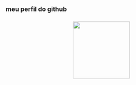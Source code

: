 <h3 align="left">meu perfil do github</h3>

###

<div align="center">
  <img height="150" src="https://i.gifer.com/8RXh.gif"  />
</div>

###
